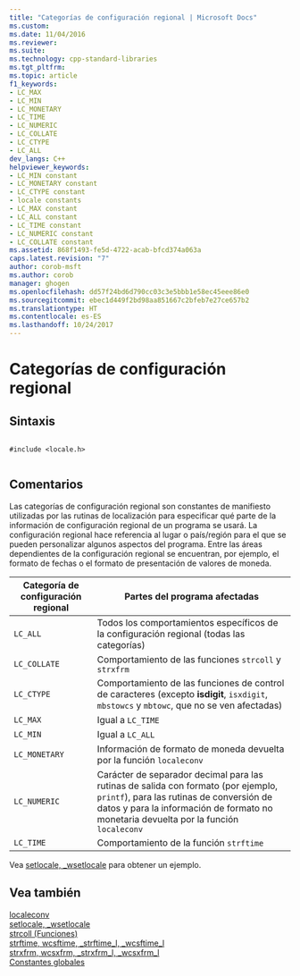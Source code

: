 ```yaml
---
title: "Categorías de configuración regional | Microsoft Docs"
ms.custom: 
ms.date: 11/04/2016
ms.reviewer: 
ms.suite: 
ms.technology: cpp-standard-libraries
ms.tgt_pltfrm: 
ms.topic: article
f1_keywords:
- LC_MAX
- LC_MIN
- LC_MONETARY
- LC_TIME
- LC_NUMERIC
- LC_COLLATE
- LC_CTYPE
- LC_ALL
dev_langs: C++
helpviewer_keywords:
- LC_MIN constant
- LC_MONETARY constant
- LC_CTYPE constant
- locale constants
- LC_MAX constant
- LC_ALL constant
- LC_TIME constant
- LC_NUMERIC constant
- LC_COLLATE constant
ms.assetid: 868f1493-fe5d-4722-acab-bfcd374a063a
caps.latest.revision: "7"
author: corob-msft
ms.author: corob
manager: ghogen
ms.openlocfilehash: dd57f24bd6d790cc03c3e5bbb1e58ec45eee86e0
ms.sourcegitcommit: ebec1d449f2bd98aa851667c2bfeb7e27ce657b2
ms.translationtype: HT
ms.contentlocale: es-ES
ms.lasthandoff: 10/24/2017
---
```

# <a name="locale-categories"></a>Categorías de configuración regional
## <a name="syntax"></a>Sintaxis  
  
```  
  
#include <locale.h>  
  
```  
  
## <a name="remarks"></a>Comentarios  
 Las categorías de configuración regional son constantes de manifiesto utilizadas por las rutinas de localización para especificar qué parte de la información de configuración regional de un programa se usará. La configuración regional hace referencia al lugar o país/región para el que se pueden personalizar algunos aspectos del programa. Entre las áreas dependientes de la configuración regional se encuentran, por ejemplo, el formato de fechas o el formato de presentación de valores de moneda.  
  
|Categoría de configuración regional|Partes del programa afectadas|  
|---------------------|-------------------------------|  
|`LC_ALL`|Todos los comportamientos específicos de la configuración regional (todas las categorías)|  
|`LC_COLLATE`|Comportamiento de las funciones `strcoll` y `strxfrm`|  
|`LC_CTYPE`|Comportamiento de las funciones de control de caracteres (excepto **isdigit**, `isxdigit`, `mbstowcs` y `mbtowc`, que no se ven afectadas)|  
|`LC_MAX`|Igual a `LC_TIME`|  
|`LC_MIN`|Igual a `LC_ALL`|  
|`LC_MONETARY`|Información de formato de moneda devuelta por la función `localeconv`|  
|`LC_NUMERIC`|Carácter de separador decimal para las rutinas de salida con formato (por ejemplo, `printf`), para las rutinas de conversión de datos y para la información de formato no monetaria devuelta por la función `localeconv`|  
|`LC_TIME`|Comportamiento de la función `strftime`|  
  
 Vea [setlocale, _wsetlocale](../c-runtime-library/reference/setlocale-wsetlocale.md) para obtener un ejemplo.  
  
## <a name="see-also"></a>Vea también  
 [localeconv](../c-runtime-library/reference/localeconv.md)   
 [setlocale, _wsetlocale](../c-runtime-library/reference/setlocale-wsetlocale.md)   
 [strcoll (Funciones)](../c-runtime-library/strcoll-functions.md)   
 [strftime, wcsftime, _strftime_l, _wcsftime_l](../c-runtime-library/reference/strftime-wcsftime-strftime-l-wcsftime-l.md)   
 [strxfrm, wcsxfrm, _strxfrm_l, _wcsxfrm_l](../c-runtime-library/reference/strxfrm-wcsxfrm-strxfrm-l-wcsxfrm-l.md)   
 [Constantes globales](../c-runtime-library/global-constants.md)